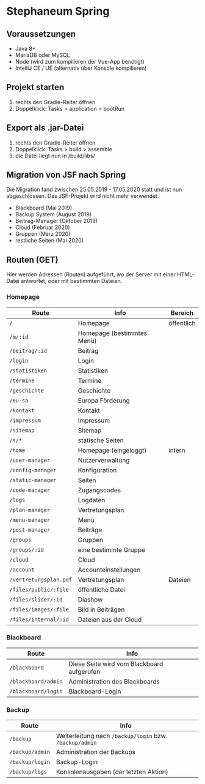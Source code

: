 # Stephaneum Spring

## Voraussetzungen

- Java 8+
- MariaDB oder MySQL
- Node (wird zum kompilieren der Vue-App benötigt)
- IntelliJ CE / UE (alternativ über Konsole kompilieren)

## Projekt starten

1. rechts den Gradle-Reiter öffnen
2. Doppelklick: Tasks > application > bootRun

## Export als .jar-Datei

1. rechts den Gradle-Reiter öffnen
2. Doppelklick: Tasks > build > assemble
3. die Datei liegt nun in <Projekt-Ordner>/build/libs/

## Migration von JSF nach Spring

Die Migration fand zwischen 25.05.2019 - 17.05.2020 statt und ist nun abgeschlossen.
Das JSF-Projekt wird nicht mehr verwendet.
- Blackboard (Mai 2019)
- Backup System (August 2019)
- Beitrag-Manager (Oktober 2019)
- Cloud (Februar 2020)
- Gruppen (März 2020)
- restliche Seiten (Mai 2020)

## Routen (GET)

Hier werden Adressen (Routen) aufgeführt, wo der Server mit einer HTML-Datei antwortet, oder mit bestimmten Dateien.

### Homepage
Route|Info|Bereich
---|---|---
`/`|Homepage|öffentlich
`/m/:id`|Homepage (bestimmtes Menü)|
`/beitrag/:id`|Beitrag|
`/login`|Login|
`/statistiken`|Statistiken|
`/termine`|Termine|
`/geschichte`|Geschichte|
`/eu-sa`|Europa Förderung|
`/kontakt`|Kontakt|
`/impressum`|Impressum|
`/sitemap`|Sitemap|
`/s/*`|statische Seiten|
`/home`|Homepage (eingeloggt)|intern
`/user-manager`|Nutzerverwaltung|
`/config-manager`|Konfiguration|
`/static-manager`|Seiten|
`/code-manager`|Zugangscodes|
`/logs`|Logdaten|
`/plan-manager`|Vertretungsplan|
`/menu-manager`|Menü|
`/post-manager`|Beiträge|
`/groups`|Gruppen|
`/groups/:id`|eine bestimmte Gruppe|
`/cloud`|Cloud|
`/account`|Accounteinstellungen|
`/vertretungsplan.pdf`|Vertretungsplan|Dateien
`/files/public/:file`|öffentliche Datei|
`/files/slider/:id`|Diashow|
`/files/images/:file`|Bild in Beiträgen|
`/files/internal/:id`|Dateien aus der Cloud|


### Blackboard
Route|Info
---|---
`/blackboard`|Diese Seite wird vom Blackboard aufgerufen
`/blackboard/admin`|Administration des Blackboards
`/blackboard/login`|Blackboard-Login

### Backup
Route|Info
---|---
`/backup`|Weiterleitung nach `/backup/login` bzw. `/backup/admin`
`/backup/admin`|Administration der Backups
`/backup/login`|Backup-Login
`/backup/logs`|Konsolenausgaben (der letzten Aktion)